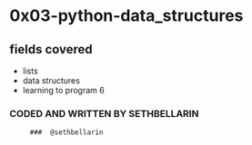# 0x03-python-data_structures
## fields covered
* lists
* data structures
* learning to program 6

### CODED AND WRITTEN BY SETHBELLARIN
         ###  @sethbellarin
